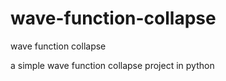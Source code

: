 # wave-function-collapse

wave function collapse

a simple wave function collapse project in python

